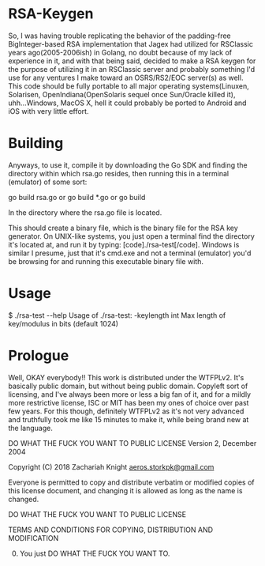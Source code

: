# RSA-Keygen
So, I was having trouble replicating the behavior of the padding-free BigInteger-based RSA implementation that Jagex had utilized for RSClassic years ago(2005-2006ish) in Golang, no doubt because of my lack of experience in it, and with that being said, decided to make a RSA keygen for the purpose of utilizing  it in an RSClassic server and probably something I'd use for any ventures I make toward an OSRS/RS2/EOC server(s) as well.  This code should be fully portable to all major operating systems(Linuxen, Solarisen, OpenIndiana(OpenSolaris sequel once Sun/Oracle killed it), uhh...Windows, MacOS X, hell it could probably be ported to Android and iOS with very little effort.

# Building
Anyways, to use it, compile it by downloading the Go SDK and finding the directory within which rsa.go resides, then running this in a terminal (emulator) of some sort: 

go build rsa.go
or
go build *.go
or
go build

In the directory where the rsa.go file is located.

This should create a binary file, which is the binary file for the RSA key generator.  On UNIX-like systems, you just open a terminal find the directory it's located at, and run it by typing: [code]./rsa-test[/code].  Windows is similar I presume, just that it's cmd.exe and not a terminal (emulator) you'd be browsing for and running this executable binary file with.

# Usage
$ ./rsa-test --help
Usage of ./rsa-test:
  -keylength int
    	Max length of key/modulus in bits (default 1024)

# Prologue
Well, OKAY everybody!!  This work is distributed under the WTFPLv2.  It's basically public domain, but without being public domain.  Copyleft sort of licensing, and I've always been more or less a big fan of it, and for a mildly more restrictive license, ISC or MIT has been my ones of choice over past few years.  For this though, definitely WTFPLv2 as it's not very advanced and truthfully took me like 15 minutes to make it, while being brand new at the language.


DO WHAT THE FUCK YOU WANT TO PUBLIC LICENSE
Version 2, December 2004

Copyright (C) 2018 Zachariah Knight <aeros.storkpk@gmail.com>

Everyone is permitted to copy and distribute verbatim or modified
copies of this license document, and changing it is allowed as long
as the name is changed.

DO WHAT THE FUCK YOU WANT TO PUBLIC LICENSE

TERMS AND CONDITIONS FOR COPYING, DISTRIBUTION AND MODIFICATION

0. You just DO WHAT THE FUCK YOU WANT TO.
